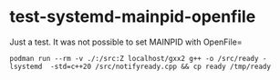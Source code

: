 # test-systemd-mainpid-openfile
Just a test. It was not possible to set MAINPID with OpenFile=


```
podman run --rm -v ./:/src:Z localhost/gxx2 g++ -o /src/ready -lsystemd  -std=c++20 /src/notifyready.cpp && cp ready /tmp/ready
```
